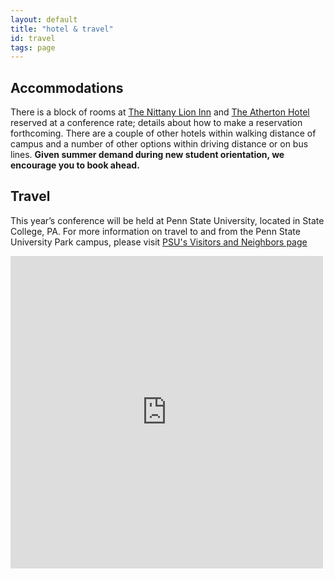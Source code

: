 ```yaml
---
layout: default
title: "hotel & travel"
id: travel
tags: page
---
```


## Accommodations

There is a block of rooms at [The Nittany Lion Inn]() and [The Atherton Hotel]() reserved at a conference rate; details about how to make a reservation forthcoming. There are a couple of other hotels within walking distance of campus and a number of other options within driving distance or on bus lines. **Given summer demand during new student orientation, we encourage you to book ahead.**

## Travel

This year’s conference will be held at Penn State University, located in State College, PA. For more information on travel to and from the Penn State University Park campus, please visit [PSU's Visitors and Neighbors page](http://www.psu.edu/visitors-and-neighbors)

<div class="mapouter"><div class="gmap_canvas"><iframe width="500" height="500" id="gmap_canvas" src="https://www.google.com/maps/embed?pb=!1m14!1m8!1m3!1d12081.972318223457!2d-77.86555495!3d40.7951573!3m2!1i1024!2i768!4f13.1!3m3!1m2!1s0x89cea6247f5d0291%3A0xad3e8e9b56e48269!2sPenn+State+University!5e0!3m2!1sen!2sus!4v1516645340172" frameborder="0" scrolling="no" marginheight="0" marginwidth="0"></iframe><a href="http://www.embedgooglemap.net">embedgooglemap.net</a></div><style>.mapouter{overflow:hidden;height:500px;width:500px;}.gmap_canvas {background:none!important;height:500px;width:500px;}</style></div>
